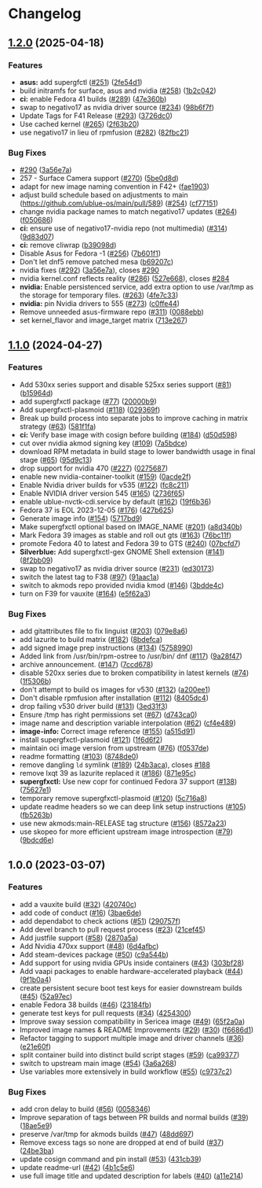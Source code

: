 # Changelog

## [1.2.0](https://github.com/jonmail/hwe/compare/v1.1.0...v1.2.0) (2025-04-18)


### Features

* **asus:** add supergfctl ([#251](https://github.com/jonmail/hwe/issues/251)) ([2fe54d1](https://github.com/jonmail/hwe/commit/2fe54d1f3cde3758495872415d8fea4820563bd9))
* build initramfs for surface, asus and nvidia ([#258](https://github.com/jonmail/hwe/issues/258)) ([1b2c042](https://github.com/jonmail/hwe/commit/1b2c042ed3e70fdf5ca4886c408a54d82c9d5c4e))
* **ci:** enable Fedora 41 builds ([#289](https://github.com/jonmail/hwe/issues/289)) ([47e360b](https://github.com/jonmail/hwe/commit/47e360b7ff005764becb2b696aea043d2233e34d))
* swap to negativo17 as nvidia driver source ([#234](https://github.com/jonmail/hwe/issues/234)) ([98b6f7f](https://github.com/jonmail/hwe/commit/98b6f7f2b40e9440279a04a4af872f82f6470e51))
* Update Tags for F41 Release ([#293](https://github.com/jonmail/hwe/issues/293)) ([3726dc0](https://github.com/jonmail/hwe/commit/3726dc0e8193dd54cb220b1b827a0294d188dc32))
* Use cached kernel ([#265](https://github.com/jonmail/hwe/issues/265)) ([2f63b20](https://github.com/jonmail/hwe/commit/2f63b20163734a45c9491727d41affb1e6a08269))
* use negativo17 in lieu of rpmfusion ([#282](https://github.com/jonmail/hwe/issues/282)) ([82fbc21](https://github.com/jonmail/hwe/commit/82fbc211ff51ff204fb69e8f22efcd3528bbea39))


### Bug Fixes

* [#290](https://github.com/jonmail/hwe/issues/290) ([3a56e7a](https://github.com/jonmail/hwe/commit/3a56e7a2466c5e96321855ec49ef84e76e75ffe8))
* 257 - Surface Camera support ([#270](https://github.com/jonmail/hwe/issues/270)) ([5be0d8d](https://github.com/jonmail/hwe/commit/5be0d8d432b89fb7fd9acb7fe3bca2326b113739))
* adapt for new image naming convention in F42+ ([fae1903](https://github.com/jonmail/hwe/commit/fae19036e54ed0aeb39bbe3e3e24881b6980609d))
* adjust build schedule based on adjustments to main (https://github.com/ublue-os/main/pull/589) ([#254](https://github.com/jonmail/hwe/issues/254)) ([cf77151](https://github.com/jonmail/hwe/commit/cf7715106b10587f741c6e4bd3391f608906e8b0))
* change nvidia package names to match negativo17 updates ([#264](https://github.com/jonmail/hwe/issues/264)) ([f050686](https://github.com/jonmail/hwe/commit/f050686e82c0d0ab4730ccc483a795dd1c85e290))
* **ci:** ensure use of negativo17-nvidia repo (not multimedia) ([#314](https://github.com/jonmail/hwe/issues/314)) ([9d83d07](https://github.com/jonmail/hwe/commit/9d83d07f39a99bf0fbd4fa85c684084771378ddc))
* **ci:** remove cliwrap ([b39098d](https://github.com/jonmail/hwe/commit/b39098db5e043d5afdbf6bb288b91b233b7b78e1))
* Disable Asus for Fedora -1 ([#256](https://github.com/jonmail/hwe/issues/256)) ([7b601f1](https://github.com/jonmail/hwe/commit/7b601f1a1f4db4ffd8adb4c8987d8cb14089b2f3))
* Don't let dnf5 remove patched mesa ([b69207c](https://github.com/jonmail/hwe/commit/b69207cacf900636fd5acaa43a48a9e80dc221f6))
* nvidia fixes ([#292](https://github.com/jonmail/hwe/issues/292)) ([3a56e7a](https://github.com/jonmail/hwe/commit/3a56e7a2466c5e96321855ec49ef84e76e75ffe8)), closes [#290](https://github.com/jonmail/hwe/issues/290)
* nvidia kernel.conf reflects reality ([#286](https://github.com/jonmail/hwe/issues/286)) ([527e668](https://github.com/jonmail/hwe/commit/527e668dc443c5c725f83ad4d5e69284ece48e99)), closes [#284](https://github.com/jonmail/hwe/issues/284)
* **nvidia:** Enable persistenced service, add extra option to use /var/tmp as the storage for temporary files. ([#263](https://github.com/jonmail/hwe/issues/263)) ([4fe7c33](https://github.com/jonmail/hwe/commit/4fe7c3370ab7361e60b73567591b333852fc9d7b))
* **nvidia:** pin Nvidia drivers to 555 ([#273](https://github.com/jonmail/hwe/issues/273)) ([c0ffe44](https://github.com/jonmail/hwe/commit/c0ffe44db571aa6cc8965136dc115fb1b2f0a6f6))
* Remove unneeded asus-firmware repo ([#311](https://github.com/jonmail/hwe/issues/311)) ([0088ebb](https://github.com/jonmail/hwe/commit/0088ebb9b93b2d691e1df26e5fe0d7e7e2b1d19d))
* set kernel_flavor and image_target matrix ([713e267](https://github.com/jonmail/hwe/commit/713e267181196c16fe24aa46cb7ab9e4ad9748a1))

## [1.1.0](https://github.com/ublue-os/hwe/compare/v1.0.0...v1.1.0) (2024-04-27)


### Features

* Add 530xx series support and disable 525xx series support ([#81](https://github.com/ublue-os/hwe/issues/81)) ([b15964d](https://github.com/ublue-os/hwe/commit/b15964d63c519e4771eb9bbad5233ba965d45cbd))
* add supergfxctl package ([#77](https://github.com/ublue-os/hwe/issues/77)) ([20000b9](https://github.com/ublue-os/hwe/commit/20000b9aeab0ee5ad436ad394983dfb20baecb37))
* Add supergfxctl-plasmoid ([#118](https://github.com/ublue-os/hwe/issues/118)) ([029369f](https://github.com/ublue-os/hwe/commit/029369f836e170d7d8e15e52da1a4b03edce8a29))
* Break up build process into separate jobs to improve caching in matrix strategy ([#63](https://github.com/ublue-os/hwe/issues/63)) ([581f1fa](https://github.com/ublue-os/hwe/commit/581f1fa78f3ff59d3405e2ab79e98960fa3d3c1e))
* **ci:** Verify base image with cosign before building ([#184](https://github.com/ublue-os/hwe/issues/184)) ([d50d598](https://github.com/ublue-os/hwe/commit/d50d59816a2c7ca9434aa8cc498d27f8503f51a9))
* cut over nvidia akmod signing key ([#109](https://github.com/ublue-os/hwe/issues/109)) ([7a5bdce](https://github.com/ublue-os/hwe/commit/7a5bdce97ceca5205b671332d0cac3491c8ef4dd))
* download RPM metadata in build stage to lower bandwidth usage in final stage ([#65](https://github.com/ublue-os/hwe/issues/65)) ([95d9c13](https://github.com/ublue-os/hwe/commit/95d9c132c2f8908d7b5e4fcf7362219286502bb4))
* drop support for nvidia 470 ([#227](https://github.com/ublue-os/hwe/issues/227)) ([0275687](https://github.com/ublue-os/hwe/commit/027568799d306cb454a72ecffb62fde17a3cdd85))
* enable new nvidia-container-toolkit ([#159](https://github.com/ublue-os/hwe/issues/159)) ([0acde2f](https://github.com/ublue-os/hwe/commit/0acde2f31341370381f64a2b9529e1db03a09b11))
* Enable Nvidia driver builds for v535 ([#122](https://github.com/ublue-os/hwe/issues/122)) ([fc8c211](https://github.com/ublue-os/hwe/commit/fc8c2119da8331a1a3c532482c37e091511e89ac))
* Enable NVIDIA driver version 545 ([#165](https://github.com/ublue-os/hwe/issues/165)) ([2736f65](https://github.com/ublue-os/hwe/commit/2736f65ba9ec33c78f579851b7b80256af23539a))
* enable ublue-nvctk-cdi.service by default ([#162](https://github.com/ublue-os/hwe/issues/162)) ([19f6b36](https://github.com/ublue-os/hwe/commit/19f6b3677b2a41d356ed124b2c3cfb6dceb82eb5))
* Fedora 37 is EOL 2023-12-05 ([#176](https://github.com/ublue-os/hwe/issues/176)) ([427b625](https://github.com/ublue-os/hwe/commit/427b625808a767b4ecc2d6a92a4af71d688445cc))
* Generate image info ([#154](https://github.com/ublue-os/hwe/issues/154)) ([5717bd9](https://github.com/ublue-os/hwe/commit/5717bd9ee14c4d5990cb63d0ef62baa40c84a031))
* Make supergfxctl optional based on IMAGE_NAME ([#201](https://github.com/ublue-os/hwe/issues/201)) ([a8d340b](https://github.com/ublue-os/hwe/commit/a8d340bf62e30fdbd592b82b14b73e6516d16987))
* Mark Fedora 39 images as stable and roll out gts ([#163](https://github.com/ublue-os/hwe/issues/163)) ([76bc11f](https://github.com/ublue-os/hwe/commit/76bc11f234ba9f6e9e979d9c888a43663df857bf))
* promote Fedora 40 to latest and Fedora 39 to GTS ([#240](https://github.com/ublue-os/hwe/issues/240)) ([07bcfd7](https://github.com/ublue-os/hwe/commit/07bcfd72f5ab0167b9f218219a8501418f239171))
* **Silverblue:** Add supergfxctl-gex GNOME Shell extension ([#141](https://github.com/ublue-os/hwe/issues/141)) ([8f2bb09](https://github.com/ublue-os/hwe/commit/8f2bb095a40bfbce5857316bbbc364cfdffa0d7b))
* swap to negativo17 as nvidia driver source ([#231](https://github.com/ublue-os/hwe/issues/231)) ([ed30173](https://github.com/ublue-os/hwe/commit/ed301734d4c60d8cc1d15f7335af7505386eb93f))
* switch the latest tag to F38 ([#97](https://github.com/ublue-os/hwe/issues/97)) ([91aac1a](https://github.com/ublue-os/hwe/commit/91aac1ad00cb78e86edb3f284a5d224f0146e0ef))
* switch to akmods repo provided nvidia kmod ([#146](https://github.com/ublue-os/hwe/issues/146)) ([3bdde4c](https://github.com/ublue-os/hwe/commit/3bdde4cb32fb9c6965c81fad026c504454554691))
* turn on F39 for vauxite ([#164](https://github.com/ublue-os/hwe/issues/164)) ([e5f62a3](https://github.com/ublue-os/hwe/commit/e5f62a3e1e8cca1a5b822865f27e6c12ac350490))


### Bug Fixes

* add gitattributes file to fix linguist ([#203](https://github.com/ublue-os/hwe/issues/203)) ([079e8a6](https://github.com/ublue-os/hwe/commit/079e8a691d91b6c3d9b18a23f035229652546a62))
* add lazurite to build matrix ([#182](https://github.com/ublue-os/hwe/issues/182)) ([8bdefca](https://github.com/ublue-os/hwe/commit/8bdefcade0ce9b554a773d5f831146b8d174fb44))
* add signed image prep instructions ([#134](https://github.com/ublue-os/hwe/issues/134)) ([5758990](https://github.com/ublue-os/hwe/commit/5758990646e2880f1639fd28974c234b5a15d0bf))
* Added link from /usr/bin/rpm-ostree to /usr/bin/ dnf ([#117](https://github.com/ublue-os/hwe/issues/117)) ([9a28f47](https://github.com/ublue-os/hwe/commit/9a28f471e787b7adce4b32920b96cc84cdb9c40a))
* archive announcement. ([#147](https://github.com/ublue-os/hwe/issues/147)) ([7ccd678](https://github.com/ublue-os/hwe/commit/7ccd6787036a502ffec3da9dd695a5f4ea62c673))
* disable 520xx series due to broken compatibility in latest kernels ([#74](https://github.com/ublue-os/hwe/issues/74)) ([1f5306b](https://github.com/ublue-os/hwe/commit/1f5306bf30651aac2486dcce0e8785112bdb2f38))
* don't attempt to build os images for v530 ([#132](https://github.com/ublue-os/hwe/issues/132)) ([a200ee1](https://github.com/ublue-os/hwe/commit/a200ee17f416d317271d2eb138128c82cb03b2c9))
* Don't disable rpmfusion after installation ([#112](https://github.com/ublue-os/hwe/issues/112)) ([8405dc4](https://github.com/ublue-os/hwe/commit/8405dc42be847b4a75434725066715553fa13ee3))
* drop failing v530 driver build ([#131](https://github.com/ublue-os/hwe/issues/131)) ([3ed31f3](https://github.com/ublue-os/hwe/commit/3ed31f33e11bb4dd3a3cacf595346fed4aef6861))
* Ensure /tmp has right permissions set ([#67](https://github.com/ublue-os/hwe/issues/67)) ([d743ca0](https://github.com/ublue-os/hwe/commit/d743ca0a0afd3572e2af83c1d075398d17db9c33))
* image name and description variable interpolation ([#62](https://github.com/ublue-os/hwe/issues/62)) ([cf4e489](https://github.com/ublue-os/hwe/commit/cf4e489c60871cc1bcf3fcd0f797bfbe22bd5731))
* **image-info:** Correct image reference ([#155](https://github.com/ublue-os/hwe/issues/155)) ([a515d91](https://github.com/ublue-os/hwe/commit/a515d916002f9a0f9262b53f7bc4c9205b9b3bd7))
* install supergfxctl-plasmoid ([#121](https://github.com/ublue-os/hwe/issues/121)) ([1f6d6f2](https://github.com/ublue-os/hwe/commit/1f6d6f2da87912a2e716bc1f9084228c627c617a))
* maintain oci image version from upstream ([#76](https://github.com/ublue-os/hwe/issues/76)) ([f0537de](https://github.com/ublue-os/hwe/commit/f0537de2c808b6e12fdb3962e401bc34389aefa6))
* readme formatting ([#103](https://github.com/ublue-os/hwe/issues/103)) ([8748de0](https://github.com/ublue-os/hwe/commit/8748de008df00c9af097729542f85930b35ba95f))
* remove dangling `ld` symlink ([#189](https://github.com/ublue-os/hwe/issues/189)) ([24b3aca](https://github.com/ublue-os/hwe/commit/24b3acabf9f381b7a8164ab367e26578cf517ed4)), closes [#188](https://github.com/ublue-os/hwe/issues/188)
* remove lxqt 39 as lazurite replaced it ([#186](https://github.com/ublue-os/hwe/issues/186)) ([871e95c](https://github.com/ublue-os/hwe/commit/871e95c22dff52f3fbc607a1ee49b939014522c3))
* **supergfxctl:** Use new copr for continued Fedora 37 support ([#138](https://github.com/ublue-os/hwe/issues/138)) ([75627e1](https://github.com/ublue-os/hwe/commit/75627e140689404e6e3de18f2b86adb88dbe3529))
* temporary remove supergfxctl-plasmoid ([#120](https://github.com/ublue-os/hwe/issues/120)) ([5c716a8](https://github.com/ublue-os/hwe/commit/5c716a8178dd5a07970bcdf94302fd7d033c6824))
* update readme headers so we can deep link setup instructions ([#105](https://github.com/ublue-os/hwe/issues/105)) ([fb5263b](https://github.com/ublue-os/hwe/commit/fb5263b331827d8c51c8e6644a847b4a1c835f12))
* use new akmods:main-RELEASE tag structure ([#156](https://github.com/ublue-os/hwe/issues/156)) ([8572a23](https://github.com/ublue-os/hwe/commit/8572a23698b36b2fcdf28d87e980c3c9ec95cacc))
* use skopeo for more efficient upstream image introspection ([#79](https://github.com/ublue-os/hwe/issues/79)) ([9bdcd6e](https://github.com/ublue-os/hwe/commit/9bdcd6eff5b1cf0d5d8db3b69af6d7fabfce3e18))

## 1.0.0 (2023-03-07)


### Features

* add a vauxite build ([#32](https://github.com/ublue-os/nvidia/issues/32)) ([420740c](https://github.com/ublue-os/nvidia/commit/420740cebd61d3c4f727f8e5812bc7760b05869c))
* add code of conduct ([#16](https://github.com/ublue-os/nvidia/issues/16)) ([3bae6de](https://github.com/ublue-os/nvidia/commit/3bae6deda8428167370b820b84b94f571bcdea78))
* add dependabot to check actions ([#51](https://github.com/ublue-os/nvidia/issues/51)) ([290757f](https://github.com/ublue-os/nvidia/commit/290757f606881e0d64048d1b3cf7676c56500c15))
* Add devel branch to pull request process ([#23](https://github.com/ublue-os/nvidia/issues/23)) ([21cef45](https://github.com/ublue-os/nvidia/commit/21cef4521247eed7497b7d2bc3f43d26e07a8c7d))
* Add justfile support ([#58](https://github.com/ublue-os/nvidia/issues/58)) ([2870a5a](https://github.com/ublue-os/nvidia/commit/2870a5aaf154dd33ae1d8592dc2ad8a3e75a6021))
* Add Nvidia 470xx support ([#48](https://github.com/ublue-os/nvidia/issues/48)) ([6d4afbc](https://github.com/ublue-os/nvidia/commit/6d4afbc59dbc278065b7a1b483411b2dc39c347a))
* Add steam-devices package ([#50](https://github.com/ublue-os/nvidia/issues/50)) ([c9a544b](https://github.com/ublue-os/nvidia/commit/c9a544b6a165a349ca7d9953f8627bf01f361ca5))
* Add support for using nvidia GPUs inside containers ([#43](https://github.com/ublue-os/nvidia/issues/43)) ([303bf28](https://github.com/ublue-os/nvidia/commit/303bf28d71220264d979f01f7311c0abc7e9a0cc))
* Add vaapi packages to enable hardware-accelerated playback ([#44](https://github.com/ublue-os/nvidia/issues/44)) ([9f1b0a4](https://github.com/ublue-os/nvidia/commit/9f1b0a435655a2e252ccae55423f7a9a8749b475))
* create persistent secure boot test keys for easier downstream builds ([#45](https://github.com/ublue-os/nvidia/issues/45)) ([52a97ec](https://github.com/ublue-os/nvidia/commit/52a97ec21aa21c1b33bd7ce636857de78c3fa9e6))
* enable Fedora 38 builds ([#46](https://github.com/ublue-os/nvidia/issues/46)) ([23184fb](https://github.com/ublue-os/nvidia/commit/23184fb880521e243c1a906c7181bc7298050836))
* generate test keys for pull requests ([#34](https://github.com/ublue-os/nvidia/issues/34)) ([4254300](https://github.com/ublue-os/nvidia/commit/4254300a0032a1e08d98cd4cf97146d610597102))
* Improve sway session compatibility in Sericea image ([#49](https://github.com/ublue-os/nvidia/issues/49)) ([65f2a0a](https://github.com/ublue-os/nvidia/commit/65f2a0a2abe37ea2e63a23f39c060e4f67d60640))
* Improved image names & README Improvements ([#29](https://github.com/ublue-os/nvidia/issues/29)) ([#30](https://github.com/ublue-os/nvidia/issues/30)) ([f6686d1](https://github.com/ublue-os/nvidia/commit/f6686d1bd6215bd4195ba144c2137e68755dc24e))
* Refactor tagging to support multiple image and driver channels ([#36](https://github.com/ublue-os/nvidia/issues/36)) ([e21e60f](https://github.com/ublue-os/nvidia/commit/e21e60fc47b1b5618a18eb567b031007a0c6f6eb))
* split container build into distinct build script stages ([#59](https://github.com/ublue-os/nvidia/issues/59)) ([ca99377](https://github.com/ublue-os/nvidia/commit/ca9937787fd68291930c0a61d56bf254f52d3430))
* switch to upstream main image ([#54](https://github.com/ublue-os/nvidia/issues/54)) ([3a6a268](https://github.com/ublue-os/nvidia/commit/3a6a26853e8813439c38e05b5bd841db8821a9fc))
* Use variables more extensively in build workflow ([#55](https://github.com/ublue-os/nvidia/issues/55)) ([c9737c2](https://github.com/ublue-os/nvidia/commit/c9737c271e60679ff05050dcad4f60b30db8709f))


### Bug Fixes

* add cron delay to build ([#56](https://github.com/ublue-os/nvidia/issues/56)) ([0058346](https://github.com/ublue-os/nvidia/commit/0058346750096c225bbad537d3263b6bd7cbf345))
* Improve separation of tags between PR builds and normal builds ([#39](https://github.com/ublue-os/nvidia/issues/39)) ([18ae5e9](https://github.com/ublue-os/nvidia/commit/18ae5e951bde4024f0a8e02b4d424402962f8853))
* preserve /var/tmp for akmods builds ([#47](https://github.com/ublue-os/nvidia/issues/47)) ([48dd697](https://github.com/ublue-os/nvidia/commit/48dd697ff4cab166256603db34a43ccd13884f8f))
* Remove excess tags so none are dropped at end of build ([#37](https://github.com/ublue-os/nvidia/issues/37)) ([24be3ba](https://github.com/ublue-os/nvidia/commit/24be3ba6b005ea8229a8523b519a51acb64c103e))
* update cosign command and pin install ([#53](https://github.com/ublue-os/nvidia/issues/53)) ([431cb39](https://github.com/ublue-os/nvidia/commit/431cb395cdbf1384f31c80e6b62fe2906ffa5f6c))
* update readme-url ([#42](https://github.com/ublue-os/nvidia/issues/42)) ([4b1c5e6](https://github.com/ublue-os/nvidia/commit/4b1c5e6bc5285d82347881323885701899695cf3))
* use full image title and updated description for labels ([#40](https://github.com/ublue-os/nvidia/issues/40)) ([a11e214](https://github.com/ublue-os/nvidia/commit/a11e21496a60a51c2b89e5a5a8267fc30fd90f21))

